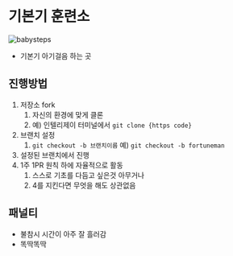 # 기본기 훈련소
![babysteps](https://velog.velcdn.com/images/urtimeislimited/post/721eb02e-804f-4084-b5d4-3cf5f8e95839/image.gif)
- 기본기 아기걸음 하는 곳

## 진행방법
1. 저장소 fork 
   1. 자신의 환경에 맞게 클론
   2. 예) 인텔리제이 터미널에서 `git clone {https code}`
2. 브랜치 설정
   1. `git checkout -b 브랜치이름` 예) `git checkout -b fortuneman`
3. 설정된 브랜치에서 진행
4. 1주 1PR 원칙 하에 자율적으로 활동
   1. 스스로 기초를 다듬고 싶은것 아무거나
   2. 4를 지킨다면 무엇을 해도 상관없음
   

## 패널티
- 불참시 시간이 아주 잘 흘러감
- 똑딱똑딱
